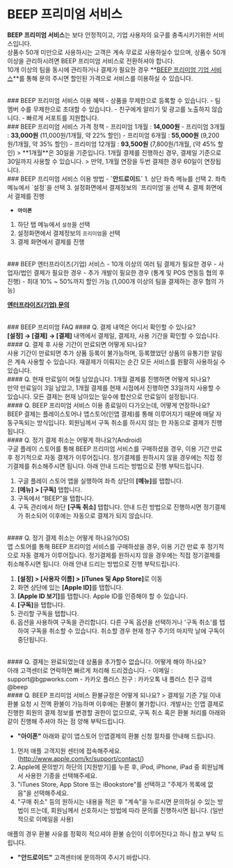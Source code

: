 # BEEP 프리미엄 서비스

**BEEP 프리미엄 서비스**는 보다 안정적이고, 기업 사용자의 요구를 충족시키기위한 서비스입니다.<br/>
상품수 50개 미만으로 사용하시는 고객은 계속 무료로 사용하실수 있으며, 상품수 50개 이상을 관리하시려면 BEEP 프리미엄 서비스로 전환하셔야 합니다.<br/>
10개 이상의 팀을 동시에 관리하거나 결제가 필요한 경우 **[BEEP 프리미엄 기업 서비스](https://docs.google.com/forms/d/1DOHecO-1xbndQIck90HuNhBJoJuh9Ez0pALEgWLZU7Q)**를 통해 문의 주시면 할인된 가격으로 서비스를 이용하실 수 있습니다.

<br/>
### BEEP 프리미엄 서비스 이용 혜택
 - 상품을 무제한으로 등록할 수 있습니다.
 - 팀 멤버 수를 무제한으로 초대할 수 있습니다.
 - 친구에게 알리기 및 광고를 노출하지 않습니다.
 - 빠르게 서포트를 지원합니다.

<br/>
### BEEP 프리미엄 서비스 가격 정책
 -  프리미엄 1개월 : <b>14,000원</b>
 -  프리미엄 3개월 : <b>33,000원</b> (11,000원/1개월, 약 22% 할인)
 -  프리미엄 6개월 : <b>55,000원</b> (9,200원/1개월, 약 35% 할인)
 -  프리미엄 12개월 : <b>93,500원</b> (7,800원/1개월, (약 45% 할인)
 > **1개월**은 30일을 기준입니다. 1개월 결제를 진행하신 경우, 결제일 기준으로 30일까지 사용할 수 있습니다.
 > 만약, 1개월 연장을 두번 결제한 경우 60일이 연장됩니다.

<br/>
### BEEP 프리미엄 서비스 이용 방법
 - <b>`안드로이드`</b>
  1. 상단 좌측 메뉴를 선택
  2. 좌측 메뉴에서 `설정`을 선택
  3. 설정화면에서 결제정보의 `프리미엄`을 선택
  4. 결제 화면에서 결제를 진행

 - <b>`아이폰`</b>
  1. 하단 탭 메뉴에서 `설정`을 선택
  2. 설정화면에서 결제정보의 `프리미엄`을 선택
  3. 결제 화면에서 결제를 진행

<br/>
### BEEP 엔터프라이즈(기업) 서비스
 - 10개 이상의 여러 팀 결제가 필요한 경우
 - 사업자/법인 결제가 필요한 경우
 - 추가 개발이 필요한 경우 (통계 및 POS 연동등 협의 후 진행)
 - 최대 10% ~ 50%까지 할인 가능 (1,000개 이상의 팀을 결제하는 경우 협의 가능)

 **[엔터프라이즈(기업) 문의](https://docs.google.com/forms/d/1DOHecO-1xbndQIck90HuNhBJoJuh9Ez0pALEgWLZU7Q)**

<br/>
### BEEP 프리미엄 FAQ
#### Q. 결제 내역은 어디서 확인할 수 있나요?<br/>
<b>[설정] → [결제] → [결제]</b> 내역에서 결제일, 결제자, 사용 기간을 확인할 수 있습니다.

<br/>
#### Q. 결제 후 사용 기간이 만료되면 어떻게 되나요?<br/>
사용 기간이 만료되면 추가 상품 등록이 불가능하며, 등록했었던 상품의 유통기한 알림은 계속 사용할 수 있습니다. 재결제가 이뤄지는 순간 모든 서비스를 원활히 사용하실 수 있습니다.

<br/>
#### Q. 현재 만료일이 며칠 남았습니다. 1개월 결제를 진행하면 어떻게 되나요?<br/>
만약 만료일이 3일 남았고, 1개월 결제를 현재 시점에서 진행하면 33일까지 사용할 수 있습니다. 모든 결제는 현재 남아있는 일수에 합산으로 만료일이 설정됩니다.

<br/>
#### Q. BEEP 프리미엄 서비스 이용 종료일이 다가오는데, 어떻게 연장하나요?<br/>
BEEP 결제는 플레이스토어나 앱스토어(인앱 결제)를 통해 이루어지기 때문에 매달 자동구독되는 방식입니다. 회원님께서 구독 취소를 하시지 않는 한 자동으로 결제가 진행됩니다.

<br/>
#### Q. 정기 결제 취소는 어떻게 하나요?(Android)<br/>
구글 플레이 스토어를 통해 BEEP 프리미엄 서비스를 구매하셨을 경우, 이용 기간 만료 후 정기적으로 자동 결제가 이루어집니다. 정기결제를 원하시지 않을 경우에는 직접 정기결제를 취소해주시면 됩니다. 아래 안내 드리는 방법으로 진행 부탁드립니다.</br>

 1) 구글 플레이 스토어 앱을 실행하여 좌측 상단의 <b>[메뉴]</b>를 탭합니다.
 2) <b>[메뉴] > [구독]</b> 탭합니다.
 3) 구독에서 “BEEP”을 탭합니다.
 4) 구독 관리에서 하단 <b>[구독 취소]</b> 탭합니다.
안내 드린 방법으로 진행하시면 정기결제가 취소되어 이후에는 자동으로 결제가 되지 않습니다.

<br/>
#### Q. 정기 결제 취소는 어떻게 하나요?(iOS)<br/>
앱 스토어를 통해 BEEP 프리미엄 서비스를 구매하셨을 경우, 이용 기간 만료 후 정기적으로 자동 결제가 이루어집니다. 정기결제를 원하시지 않을 경우에는 직접 정기결제를 취소해주시면 됩니다. 아래 안내 드리는 방법으로 진행 부탁드립니다.

1) <b>[설정] > [사용자 이름] > [iTunes 및 App Store]</b>로 이동
2) 화면 상단에 있는 <b>[Apple ID]</b>를 탭합니다.
3) <b>[Apple ID 보기]</b>를 탭합니다. Apple ID를 인증해야 할 수 있습니다.
4) <b>[구독]</b>을 탭합니다.
5) 관리할 구독을 탭합니다.
6) 옵션을 사용하여 구독을 관리합니다. 다른 구독 옵션을 선택하거나 '구독 취소'를 탭하여 구독을 취소할 수 있습니다. 취소할 경우 현재 청구 주기의 마지막 날에 구독이 중단됩니다.

<br/>
#### Q. 결제는 완료되었는데 상품을 추가할수 없습니다. 어떻게 해야 하나요?<br/>
아래 고객센터로 연락하면 빠르게 처리해 드리겠습니다.
 - 이메일 : support@bgpworks.com
 - 카카오 플러스 친구 : 카카오톡 내 플러스 친구 검색 @beep
 
<br/>
#### Q. BEEP 프리미엄 서비스 환불규정은 어떻게 되나요?
> 결제일 기준 7일 이내 환불 요청 시 전액 환불이 가능하며 이후에는 환불이 불가합니다. 개발사는 인앱 결제로 진행한 회원의 결제 정보를 변경할 권한이 없으므로, 구독 취소 혹은 환불 처리를 아래와 같이 진행해 주셔야 하는 점 양해 부탁드립니다.

 - <b>"아이폰"</b> 
 아래와 같이 앱스토어 인앱결제의 환불 신청 절차를 안내해 드립니다.
1) 먼저 애플 고객지원 센터에 접속해주세요. (http://www.apple.com/kr/support/contact/)
2) Apple에 문의받기 하단의 [지원받기]를 누른 후, iPod, iPhone, iPad 중 회원님께서 사용한 기종을 선택해주세요.
3) "iTunes Store, App Store 또는 iBookstore"를 선택하고 "주제가 목록에 없음"을 선택해주세요.
4) "구매 취소" 등의 원하시는 내용을 적은 후 "계속"을 누르시면 문의하실 수 있는 방법이 뜨는데, 회원님께서 선호하시는 방법에 따라 문의를 진행하시면 됩니다. (일반적으로 이메일을 사용)

애플의 경우 환불 사유를 정확히 적으셔야 환불 승인이 이루어진다고 하니 참고 부탁 드립니다.
 
 - <b>"안드로이드"</b>
 고객센터에 문의하여 주시기 바랍니다.






